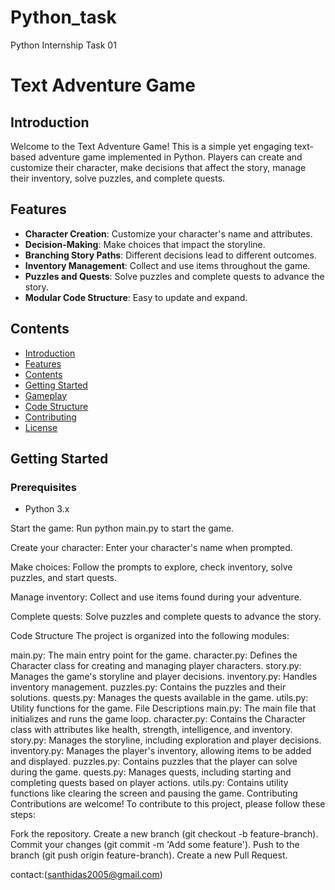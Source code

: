 # Python_task
Python Internship Task 01

# Text Adventure Game

## Introduction

Welcome to the Text Adventure Game! This is a simple yet engaging text-based adventure game implemented in Python. Players can create and customize their character, make decisions that affect the story, manage their inventory, solve puzzles, and complete quests.

## Features

- **Character Creation**: Customize your character's name and attributes.
- **Decision-Making**: Make choices that impact the storyline.
- **Branching Story Paths**: Different decisions lead to different outcomes.
- **Inventory Management**: Collect and use items throughout the game.
- **Puzzles and Quests**: Solve puzzles and complete quests to advance the story.
- **Modular Code Structure**: Easy to update and expand.

## Contents

- [Introduction](#introduction)
- [Features](#features)
- [Contents](#contents)
- [Getting Started](#getting-started)
- [Gameplay](#gameplay)
- [Code Structure](#code-structure)
- [Contributing](#contributing)
- [License](#license)

## Getting Started

### Prerequisites

- Python 3.x



Start the game:
Run python main.py to start the game.

Create your character:
Enter your character's name when prompted.

Make choices:
Follow the prompts to explore, check inventory, solve puzzles, and start quests.

Manage inventory:
Collect and use items found during your adventure.

Complete quests:
Solve puzzles and complete quests to advance the story.

Code Structure
The project is organized into the following modules:

main.py: The main entry point for the game.
character.py: Defines the Character class for creating and managing player characters.
story.py: Manages the game's storyline and player decisions.
inventory.py: Handles inventory management.
puzzles.py: Contains the puzzles and their solutions.
quests.py: Manages the quests available in the game.
utils.py: Utility functions for the game.
File Descriptions
main.py: The main file that initializes and runs the game loop.
character.py: Contains the Character class with attributes like health, strength, intelligence, and inventory.
story.py: Manages the storyline, including exploration and player decisions.
inventory.py: Manages the player's inventory, allowing items to be added and displayed.
puzzles.py: Contains puzzles that the player can solve during the game.
quests.py: Manages quests, including starting and completing quests based on player actions.
utils.py: Contains utility functions like clearing the screen and pausing the game.
Contributing
Contributions are welcome! To contribute to this project, please follow these steps:

Fork the repository.
Create a new branch (git checkout -b feature-branch).
Commit your changes (git commit -m 'Add some feature').
Push to the branch (git push origin feature-branch).
Create a new Pull Request.


contact:(santhidas2005@gmail.com)
